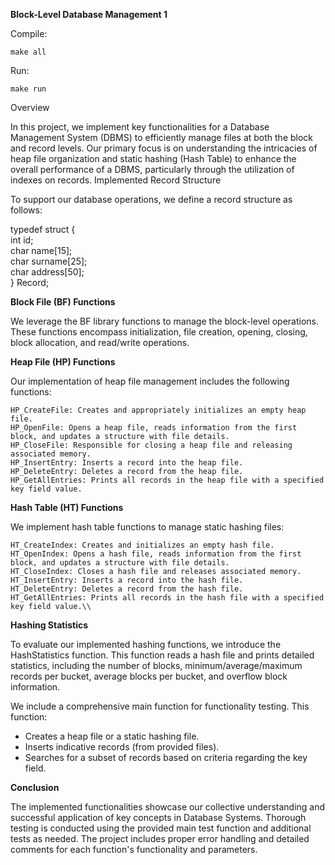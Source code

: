 **Block-Level Database Management 1**

Compile:

    make all

Run:
    
    make run


Overview

In this project, we implement key functionalities for a Database Management System (DBMS) to efficiently manage files at both the block and record levels. Our primary focus is on understanding the intricacies of heap file organization and static hashing (Hash Table) to enhance the overall performance of a DBMS, particularly through the utilization of indexes on records.
Implemented Record Structure

To support our database operations, we define a record structure as follows:


typedef struct { <br>
    int id; <br>
    char name[15]; <br>
    char surname[25]; <br>
    char address[50]; <br>
} Record; <br>

**Block File (BF) Functions**

We leverage the BF library functions to manage the block-level operations. These functions encompass initialization, file creation, opening, closing, block allocation, and read/write operations. 



**Heap File (HP) Functions**

Our implementation of heap file management includes the following functions:

    HP_CreateFile: Creates and appropriately initializes an empty heap file.
    HP_OpenFile: Opens a heap file, reads information from the first block, and updates a structure with file details.
    HP_CloseFile: Responsible for closing a heap file and releasing associated memory.
    HP_InsertEntry: Inserts a record into the heap file.
    HP_DeleteEntry: Deletes a record from the heap file.
    HP_GetAllEntries: Prints all records in the heap file with a specified key field value.

**Hash Table (HT) Functions**



We implement hash table functions to manage static hashing files:

    HT_CreateIndex: Creates and initializes an empty hash file.
    HT_OpenIndex: Opens a hash file, reads information from the first block, and updates a structure with file details.
    HT_CloseIndex: Closes a hash file and releases associated memory.
    HT_InsertEntry: Inserts a record into the hash file.
    HT_DeleteEntry: Deletes a record from the hash file.
    HT_GetAllEntries: Prints all records in the hash file with a specified key field value.\\

**Hashing Statistics**

To evaluate our implemented hashing functions, we introduce the HashStatistics function. This function reads a hash file and prints detailed statistics, including the number of blocks, minimum/average/maximum records per bucket, average blocks per bucket, and overflow block information.

We include a comprehensive main function for functionality testing. This function:
* Creates a heap file or a static hashing file.
* Inserts indicative records (from provided files).
* Searches for a subset of records based on criteria regarding the key field.


**Conclusion**

The implemented functionalities showcase our collective understanding and successful application of key concepts in Database Systems. Thorough testing is conducted using the provided main test function and additional tests as needed. The project includes proper error handling and detailed comments for each function's functionality and parameters.


